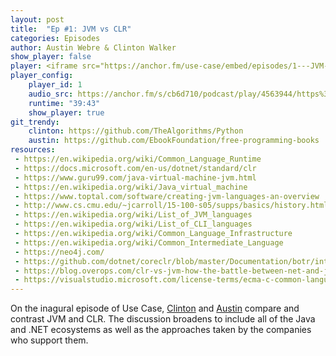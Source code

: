 ```yaml
---
layout: post
title:  "Ep #1: JVM vs CLR"
categories: Episodes
author: Austin Webre & Clinton Walker
show_player: false
player: <iframe src="https://anchor.fm/use-case/embed/episodes/1---JVM-vs-CLR-e59l8h" height="102px" width="400px" frameborder="0" scrolling="no"></iframe>
player_config: 
    player_id: 1
    audio_src: https://anchor.fm/s/cb6d710/podcast/play/4563944/https%3A%2F%2Fd3ctxlq1ktw2nl.cloudfront.net%2Fstaging%2F2020-02-19%2Fc2fca55c589ebd491c72738219d79851.m4a
    runtime: "39:43"
    show_player: true
git_trendy:
    clinton: https://github.com/TheAlgorithms/Python
    austin: https://github.com/EbookFoundation/free-programming-books
resources:
 - https://en.wikipedia.org/wiki/Common_Language_Runtime
 - https://docs.microsoft.com/en-us/dotnet/standard/clr
 - https://www.guru99.com/java-virtual-machine-jvm.html
 - https://en.wikipedia.org/wiki/Java_virtual_machine
 - https://www.toptal.com/software/creating-jvm-languages-an-overview
 - http://www.cs.cmu.edu/~jcarroll/15-100-s05/supps/basics/history.html
 - https://en.wikipedia.org/wiki/List_of_JVM_languages
 - https://en.wikipedia.org/wiki/List_of_CLI_languages
 - https://en.wikipedia.org/wiki/Common_Language_Infrastructure
 - https://en.wikipedia.org/wiki/Common_Intermediate_Language
 - https://neo4j.com/
 - https://github.com/dotnet/coreclr/blob/master/Documentation/botr/intro-to-clr.md
 - https://blog.overops.com/clr-vs-jvm-how-the-battle-between-net-and-java-extends-to-the-vm-level/
 - https://visualstudio.microsoft.com/license-terms/ecma-c-common-language-infrastructure-standards/
---
```

On the inagural episode of Use Case, [Clinton](https://twitter.com/clintonjwalker) and [Austin](https://twitter.com/austinwebre) compare and contrast JVM and CLR. The discussion broadens to include all of the Java and .NET ecosystems as well as the approaches taken by the companies who support them. 